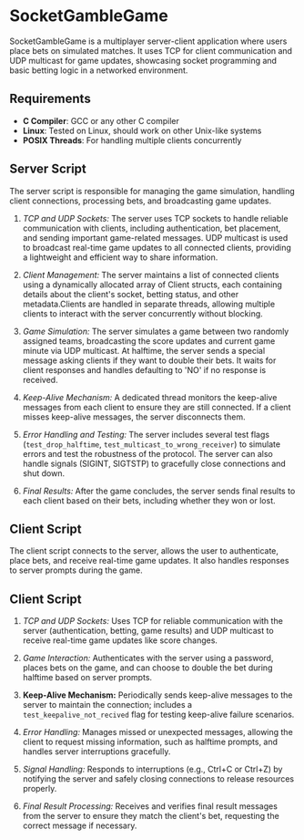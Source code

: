 # SocketGambleGame
SocketGambleGame is a multiplayer server-client application where users place bets on simulated matches. It uses TCP for client communication and UDP multicast for game updates, showcasing socket programming and basic betting logic in a networked environment.
## Requirements
- **C Compiler**: GCC or any other C compiler
- **Linux**: Tested on Linux, should work on other Unix-like systems
- **POSIX Threads**: For handling multiple clients concurrently

## Server Script
The server script is responsible for managing the game simulation, handling client connections, processing bets, and broadcasting game updates.
1) *TCP and UDP Sockets:*
 The server uses TCP sockets to handle reliable communication with clients, including authentication, bet placement, and sending important game-related messages.
   UDP multicast is used to broadcast real-time game updates to all connected clients, providing a lightweight and efficient way to share information.
2) *Client Management:* The server maintains a list of connected clients using a dynamically allocated array of Client structs, each containing details about the client's socket, betting status, and other metadata.Clients are handled in separate threads, allowing multiple clients to interact with the server concurrently without blocking.
3) *Game Simulation:*  The server simulates a game between two randomly assigned teams, broadcasting the score updates and current game minute via UDP multicast.
    At halftime, the server sends a special message asking clients if they want to double their bets. It waits for client responses and handles defaulting to 'NO' if no response is received.
  
4) *Keep-Alive Mechanism:* A dedicated thread monitors the keep-alive messages from each client to ensure they are still connected. If a client misses keep-alive messages, the server disconnects them.
5) *Error Handling and Testing:* The server includes several test flags (`test_drop_halftime`, `test_multicast_to_wrong_receiver`) to simulate errors and test the robustness of the protocol.
The server can also handle signals (SIGINT, SIGTSTP) to gracefully close connections and shut down.

6) *Final Results:* After the game concludes, the server sends final results to each client based on their bets, including whether they won or lost.
## Client Script
The client script connects to the server, allows the user to authenticate, place bets, and receive real-time game updates. It also handles responses to server prompts during the game.

## Client Script


1) *TCP and UDP Sockets:* Uses TCP for reliable communication with the server (authentication, betting, game results) and UDP multicast to receive real-time game updates like score changes.

2) *Game Interaction:* Authenticates with the server using a password, places bets on the game, and can choose to double the bet during halftime based on server prompts.

3) **Keep-Alive Mechanism:** Periodically sends keep-alive messages to the server to maintain the connection; includes a `test_keepalive_not_recived` flag for testing keep-alive failure scenarios.

4) *Error Handling:* Manages missed or unexpected messages, allowing the client to request missing information, such as halftime prompts, and handles server interruptions gracefully.

5) *Signal Handling:* Responds to interruptions (e.g., Ctrl+C or Ctrl+Z) by notifying the server and safely closing connections to release resources properly.

6) *Final Result Processing:* Receives and verifies final result messages from the server to ensure they match the client's bet, requesting the correct message if necessary.






